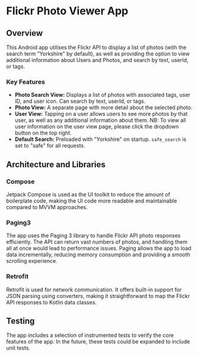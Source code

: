 # Flickr Photo Viewer App

## Overview

This Android app utilises the Flickr API to display a list of photos (with the search term "Yorkshire" by default), as well as providing the option to view additional information about Users and Photos, and search by text, userId, or tags.

### Key Features
- **Photo Search View:** Displays a list of photos with associated tags, user ID, and user icon. Can search by text, userId, or tags.
- **Photo View:** A separate page with more detail about the selected photo.
- **User View:** Tapping on a user allows users to see more photos by that user, as well as any additional information about them. NB: To view all user information on the user view page, please click the dropdown button on the top right.
- **Default Search:** Preloaded with "Yorkshire" on startup. `safe_search` is set to "safe" for all requests.

## Architecture and Libraries

### Compose
Jetpack Compose is used as the UI toolkit to reduce the amount of boilerplate code, making the UI code more readable and maintainable compared to MVVM approaches.

### Paging3
The app uses the Paging 3 library to handle Flickr API photo responses efficiently. The API can return vast numbers of photos, and handling them all at once would lead to performance issues. Paging allows the app to load data incrementally, reducing memory consumption and providing a smooth scrolling experience.

### Retrofit
Retrofit is used for network communication. It offers built-in support for JSON parsing using converters, making it straightforward to map the Flickr API responses to Kotlin data classes.

## Testing
The app includes a selection of instrumented tests to verify the core features of the app. In the future, these tests could be expanded to include unit tests.